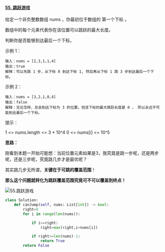 #### [55. 跳跃游戏](https://leetcode.cn/problems/jump-game/)

给定一个非负整数数组 nums ，你最初位于数组的 第一个下标 。

数组中的每个元素代表你在该位置可以跳跃的最大长度。

判断你是否能够到达最后一个下标。

 

示例 1：

```
输入：nums = [2,3,1,1,4]
输出：true
解释：可以先跳 1 步，从下标 0 到达下标 1, 然后再从下标 1 跳 3 步到达最后一个下标。
```

示例 2：

```
输入：nums = [3,2,1,0,4]
输出：false
解释：无论怎样，总会到达下标为 3 的位置。但该下标的最大跳跃长度是 0 ， 所以永远不可能到达最后一个下标。
```


提示：

1 <= nums.length <= 3 * 10^4
0 <= nums[i] <= 10^5

**思路：**

刚看到本题一开始可能想：当前位置元素如果是3，我究竟是跳一步呢，还是两步呢，还是三步呢，究竟跳几步才是最优呢？

其实跳几步无所谓，**关键在于可跳的覆盖范围**！

**那么这个问题就转化为跳跃覆盖范围究竟可不可以覆盖到终点！**

![55.跳跃游戏](https://img-blog.csdnimg.cn/20201124154758229.png)

```python
class Solution:
    def canJump(self, nums: List[int]) -> bool:
        right=0
        for i in range(len(nums)):

            if i<=right:
                right=max(right,i+nums[i])

            if right>=len(nums)-1:
                return True
        return False
```

